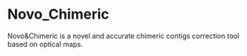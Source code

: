 # Novo_Chimeric
Novo&amp;Chimeric is a novel and accurate chimeric contigs correction tool based on optical maps.
